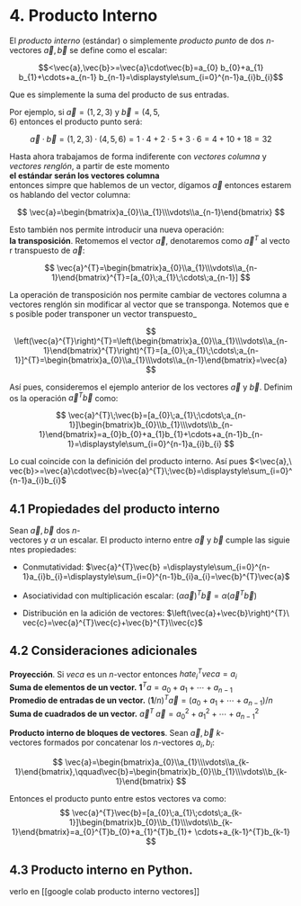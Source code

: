 # 4. Producto Interno

El *producto interno* (estándar) o simplemente *producto punto* de dos $n$-vectores $\vec{a},\vec{b}$ se define como el escalar:

$$<\vec{a},\vec{b}>=\vec{a}\cdot\vec{b}=a_{0} b_{0}+a_{1} b_{1}+\cdots+a_{n-1} b_{n-1}=\displaystyle\sum_{i=0}^{n-1}a_{i}b_{i}$$

Que es simplemente la suma del producto de sus entradas.

Por ejemplo, si $\vec{a}=(1,2,3)$ y $\vec{b}=(4,5,6)$ entonces el producto punto será:

$$
\vec{a}\cdot\vec{b} = (1,2,3)\cdot(4,5,6)=1\cdot4+2\cdot5+3\cdot6=4+10+18=32
$$

Hasta ahora trabajamos de forma indiferente con *vectores columna* y *vectores renglón*, a partir de este momento **el estándar serán los vectores columna** entonces simpre que hablemos de un vector, dígamos $\vec{a}$ entonces estaremos hablando del vector columna:

$$
\vec{a}=\begin{bmatrix}a_{0}\\a_{1}\\\vdots\\a_{n-1}\end{bmatrix}
$$

Esto también nos permite introducir una nueva operación: **la transposición**. Retomemos el vector $\vec{a}$, denotaremos como $\vec{a}^{T}$ al vector transpuesto de $\vec{a}$:

$$
\vec{a}^{T}=\begin{bmatrix}a_{0}\\a_{1}\\\vdots\\a_{n-1}\end{bmatrix}^{T}=[a_{0}\;a_{1}\;\cdots\;a_{n-1}]
$$

La operación de transposición nos permite cambiar de vectores columna a vectores renglón sin modificar al vector que se transponga. Notemos que es posible poder transponer un vector transpuesto\_

$$
\left(\vec{a}^{T}\right)^{T}=\left(\begin{bmatrix}a_{0}\\a_{1}\\\vdots\\a_{n-1}\end{bmatrix}^{T}\right)^{T}=[a_{0}\;a_{1}\;\cdots\;a_{n-1}]^{T}=\begin{bmatrix}a_{0}\\a_{1}\\\vdots\\a_{n-1}\end{bmatrix}=\vec{a}
$$

Así pues, consideremos el ejemplo anterior de los vectores $\vec{a}$ y $\vec{b}$. Definimos la operación $\vec{a}^{T}\vec{b}$ como:

$$
\vec{a}^{T}\;\vec{b}=[a_{0}\;a_{1}\;\cdots\;a_{n-1}]\begin{bmatrix}b_{0}\\b_{1}\\\vdots\\b_{n-1}\end{bmatrix}=a_{0}b_{0}+a_{1}b_{1}+\cdots+a_{n-1}b_{n-1}=\displaystyle\sum_{i=0}^{n-1}a_{i}b_{i}
$$

Lo cual coincide con la definición del producto interno. Así pues $<\vec{a},\vec{b}>=\vec{a}\cdot\vec{b}=\vec{a}^{T}\;\vec{b}=\displaystyle\sum_{i=0}^{n-1}a_{i}b_{i}$

## 4.1 Propiedades del producto interno

Sean $\vec{a},\vec{b}$ dos $n$-vectores y $\alpha$ un escalar. El producto interno entre $\vec{a}$ y $\vec{b}$ cumple las siguientes propiedades:

* Conmutatividad: $\vec{a}^{T}\vec{b} =\displaystyle\sum_{i=0}^{n-1}a_{i}b_{i}=\displaystyle\sum_{i=0}^{n-1}b_{i}a_{i}=\vec{b}^{T}\vec{a}$
* Asociatividad con multiplicación escalar: $\left(\alpha\vec{a}\right)^{T}\vec{b}=\alpha\left(\vec{a}^{T}\vec{b}\right)$

* Distribución en la adición de vectores: $\left(\vec{a}+\vec{b}\right)^{T}\vec{c}=\vec{a}^{T}\vec{c}+\vec{b}^{T}\\vec{c}$

## 4.2 Consideraciones adicionales
**Proyección**. Si $vec{a}$ es un $n$-vector entonces $hat{e}_{i}^{T}vec{a}=a_{i}$
**Suma de elementos de un vector.** $\mathbf{1}^{T}a=a_{0}+a_{1}+\cdots+a_{n-1}$
**Promedio de entradas de un vector.** $(\mathbf{1}/n)^{T}\vec{a}=(a_{0}+a_{1}+\cdots+a_{n-1})/n$
**Suma de cuadrados de un vector.** $\vec{a}^{T}\;\vec{a}=a_{0}^{2}+a_{1}^{2}+\cdots+a_{n-1}^{2}$

**Producto interno de bloques de vectores**. Sean $\vec{a},\vec{b}$ $k$-vectores formados por concatenar los $n$-vectores $a_{i},b_{i}$:

$$
\vec{a}=\begin{bmatrix}a_{0}\\a_{1}\\\vdots\\a_{k-1}\end{bmatrix},\qquad\vec{b}=\begin{bmatrix}b_{0}\\b_{1}\\\vdots\\b_{k-1}\end{bmatrix}
$$

Entonces el producto punto entre estos vectores va como:
$$
\vec{a}^{T}\vec{b}=[a_{0}\;a_{1}\;cdots\;a_{k-1}]\begin{bmatrix}b_{0}\\b_{1}\\\vdots\\b_{k-1}\end{bmatrix}=a_{0}^{T}b_{0}+a_{1}^{T}b_{1}+ \cdots+a_{k-1}^{T}b_{k-1}
$$

## 4.3 Producto interno en Python.

verlo en [[google colab producto interno vectores]]